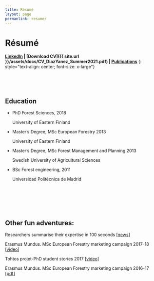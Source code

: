 ```yaml
---
title: Résumé
layout: page
permanlink: resume/
---
```

# Résumé

**[LinkedIn](https://www.linkedin.com/in/olalladiaz/) \| [Download CV]({{ site.url }}/assets/docs/CV_DiazYanez_Summer2021.pdf) \| [Publications]({{site.url}}/research/publications-list/)**
{: style="text-align: center; font-size: x-large"}

&nbsp;

&nbsp;

## Education

- PhD Forest Sciences, 2018

  University of Eastern Finland

- Master’s Degree, MSc European Forestry 2013

  University of Eastern Finland

- Master’s Degree, MSc Forest Management and Planning 2013

  Swedish University of Agricultural Sciences

- BSc Forest engineering, 2011 

  Universidad Politécnica de Madrid

&nbsp;

&nbsp;

&nbsp;

## Other fun adventures:

Researchers summarise their expertise in 100 seconds [[news](http://www.uef.fi/en/-/tutkijat-tiivistivat-osaamisensa-sadan-sekunnin-videolle?inheritRedirect=true&redirect=%2Ffi%2Fetusivu)]

Erasmus Mundus. MSc European Forestry marketing campaign 2017-18 [[video](https://www.youtube.com/watch?v=yGo4Myi-AWY&t=14s)]

Tohtos projet-PhD student stories 2017 [[video](https://www.youtube.com/watch?v=g0IReQbnxdE&list=PLaNfvlZd-a3WGCPtd22eSgBHMeujMX3VX&index=12)]

Erasmus Mundus. MSc European Forestry marketing campaign 2016-17 [[pdf](http://olalladiaz.net/Docs/MscEF%20marketing.pdf)]



